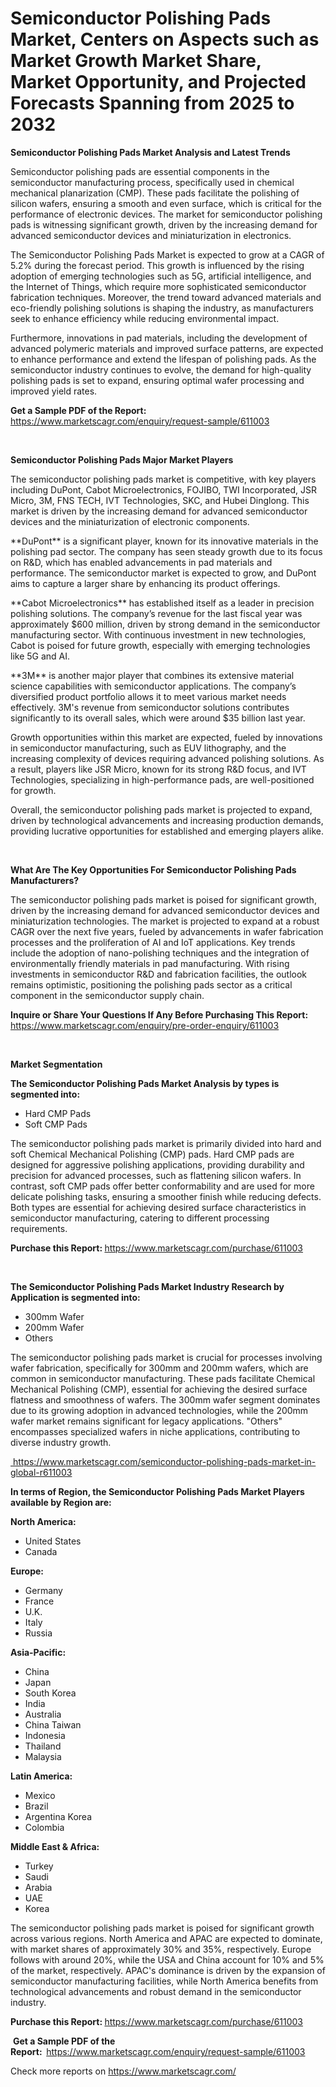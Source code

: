 <p><h1>Semiconductor Polishing Pads Market, Centers on Aspects such as Market Growth Market Share, Market Opportunity, and Projected Forecasts Spanning from 2025 to 2032</h1></p><p><strong>Semiconductor Polishing Pads Market Analysis and Latest Trends</strong></p>
<p><p>Semiconductor polishing pads are essential components in the semiconductor manufacturing process, specifically used in chemical mechanical planarization (CMP). These pads facilitate the polishing of silicon wafers, ensuring a smooth and even surface, which is critical for the performance of electronic devices. The market for semiconductor polishing pads is witnessing significant growth, driven by the increasing demand for advanced semiconductor devices and miniaturization in electronics.</p><p>The Semiconductor Polishing Pads Market is expected to grow at a CAGR of 5.2% during the forecast period. This growth is influenced by the rising adoption of emerging technologies such as 5G, artificial intelligence, and the Internet of Things, which require more sophisticated semiconductor fabrication techniques. Moreover, the trend toward advanced materials and eco-friendly polishing solutions is shaping the industry, as manufacturers seek to enhance efficiency while reducing environmental impact. </p><p>Furthermore, innovations in pad materials, including the development of advanced polymeric materials and improved surface patterns, are expected to enhance performance and extend the lifespan of polishing pads. As the semiconductor industry continues to evolve, the demand for high-quality polishing pads is set to expand, ensuring optimal wafer processing and improved yield rates.</p></p>
<p><strong>Get a Sample PDF of the Report:&nbsp;</strong> <a href="https://www.marketscagr.com/enquiry/request-sample/611003?utm_campaign=2782&utm_medium=2&utm_source=Github&utm_content=ia&utm_term=23032025&utm_id=semiconductor-polishing-pads">https://www.marketscagr.com/enquiry/request-sample/611003</a></p>
<p>&nbsp;</p>
<p><strong>Semiconductor Polishing Pads Major Market Players</strong></p>
<p><p>The semiconductor polishing pads market is competitive, with key players including DuPont, Cabot Microelectronics, FOJIBO, TWI Incorporated, JSR Micro, 3M, FNS TECH, IVT Technologies, SKC, and Hubei Dinglong. This market is driven by the increasing demand for advanced semiconductor devices and the miniaturization of electronic components.</p><p>**DuPont** is a significant player, known for its innovative materials in the polishing pad sector. The company has seen steady growth due to its focus on R&D, which has enabled advancements in pad materials and performance. The semiconductor market is expected to grow, and DuPont aims to capture a larger share by enhancing its product offerings.</p><p>**Cabot Microelectronics** has established itself as a leader in precision polishing solutions. The company’s revenue for the last fiscal year was approximately $600 million, driven by strong demand in the semiconductor manufacturing sector. With continuous investment in new technologies, Cabot is poised for future growth, especially with emerging technologies like 5G and AI.</p><p>**3M** is another major player that combines its extensive material science capabilities with semiconductor applications. The company’s diversified product portfolio allows it to meet various market needs effectively. 3M's revenue from semiconductor solutions contributes significantly to its overall sales, which were around $35 billion last year.</p><p>Growth opportunities within this market are expected, fueled by innovations in semiconductor manufacturing, such as EUV lithography, and the increasing complexity of devices requiring advanced polishing solutions. As a result, players like JSR Micro, known for its strong R&D focus, and IVT Technologies, specializing in high-performance pads, are well-positioned for growth.</p><p>Overall, the semiconductor polishing pads market is projected to expand, driven by technological advancements and increasing production demands, providing lucrative opportunities for established and emerging players alike.</p></p>
<p>&nbsp;</p>
<p><strong>What Are The Key Opportunities For Semiconductor Polishing Pads Manufacturers?</strong></p>
<p><p>The semiconductor polishing pads market is poised for significant growth, driven by the increasing demand for advanced semiconductor devices and miniaturization technologies. The market is projected to expand at a robust CAGR over the next five years, fueled by advancements in wafer fabrication processes and the proliferation of AI and IoT applications. Key trends include the adoption of nano-polishing techniques and the integration of environmentally friendly materials in pad manufacturing. With rising investments in semiconductor R&D and fabrication facilities, the outlook remains optimistic, positioning the polishing pads sector as a critical component in the semiconductor supply chain.</p></p>
<p><strong>Inquire or Share Your Questions If Any Before Purchasing This Report:</strong> <a href="https://www.marketscagr.com/enquiry/pre-order-enquiry/611003?utm_campaign=2782&utm_medium=2&utm_source=Github&utm_content=ia&utm_term=23032025&utm_id=semiconductor-polishing-pads">https://www.marketscagr.com/enquiry/pre-order-enquiry/611003</a></p>
<p>&nbsp;</p>
<p><strong>Market Segmentation</strong></p>
<p><strong>The Semiconductor Polishing Pads Market Analysis by types is segmented into:</strong></p>
<p><ul><li>Hard CMP Pads</li><li>Soft CMP Pads</li></ul></p>
<p><p>The semiconductor polishing pads market is primarily divided into hard and soft Chemical Mechanical Polishing (CMP) pads. Hard CMP pads are designed for aggressive polishing applications, providing durability and precision for advanced processes, such as flattening silicon wafers. In contrast, soft CMP pads offer better conformability and are used for more delicate polishing tasks, ensuring a smoother finish while reducing defects. Both types are essential for achieving desired surface characteristics in semiconductor manufacturing, catering to different processing requirements.</p></p>
<p><strong>Purchase this Report:&nbsp;</strong><a href="https://www.marketscagr.com/purchase/611003?utm_campaign=2782&utm_medium=2&utm_source=Github&utm_content=ia&utm_term=23032025&utm_id=semiconductor-polishing-pads">https://www.marketscagr.com/purchase/611003</a></p>
<p>&nbsp;</p>
<p><strong>The Semiconductor Polishing Pads Market Industry Research by Application is segmented into:</strong></p>
<p><ul><li>300mm Wafer</li><li>200mm Wafer</li><li>Others</li></ul></p>
<p><p>The semiconductor polishing pads market is crucial for processes involving wafer fabrication, specifically for 300mm and 200mm wafers, which are common in semiconductor manufacturing. These pads facilitate Chemical Mechanical Polishing (CMP), essential for achieving the desired surface flatness and smoothness of wafers. The 300mm wafer segment dominates due to its growing adoption in advanced technologies, while the 200mm wafer market remains significant for legacy applications. "Others" encompasses specialized wafers in niche applications, contributing to diverse industry growth.</p></p>
<p><a href="https://www.marketscagr.com/semiconductor-polishing-pads-market-in-global-r611003?utm_campaign=2782&utm_medium=2&utm_source=Github&utm_content=ia&utm_term=23032025&utm_id=semiconductor-polishing-pads">&nbsp;https://www.marketscagr.com/semiconductor-polishing-pads-market-in-global-r611003</a></p>
<p><strong>In terms of Region, the Semiconductor Polishing Pads Market Players available by Region are:</strong></p>
<p>
    <p> <strong> North America: </strong>
        <ul>
            <li>United States</li>
            <li>Canada</li>
        </ul>
        </p> 
    <p> <strong> Europe: </strong>
        <ul>
            <li>Germany</li>
            <li>France</li>
            <li>U.K.</li>
            <li>Italy</li>
            <li>Russia</li>
        </ul>
        </p> 
    <p> <strong> Asia-Pacific: </strong>
        <ul>
            <li>China</li>
            <li>Japan</li>
            <li>South Korea</li>
            <li>India</li>
            <li>Australia</li>
            <li>China Taiwan</li>
            <li>Indonesia</li>
            <li>Thailand</li>
            <li>Malaysia</li>
        </ul>
        </p> 
    <p> <strong> Latin America: </strong>
        <ul>
            <li>Mexico</li>
            <li>Brazil</li>
            <li>Argentina Korea</li>
            <li>Colombia</li>
        </ul>
        </p> 
    <p> <strong> Middle East & Africa: </strong>
        <ul>
            <li>Turkey</li>
            <li>Saudi</li>
            <li>Arabia</li>
            <li>UAE</li>
            <li>Korea</li>
        </ul>
    </p>
    </p>
<p><p>The semiconductor polishing pads market is poised for significant growth across various regions. North America and APAC are expected to dominate, with market shares of approximately 30% and 35%, respectively. Europe follows with around 20%, while the USA and China account for 10% and 5% of the market, respectively. APAC's dominance is driven by the expansion of semiconductor manufacturing facilities, while North America benefits from technological advancements and robust demand in the semiconductor industry.</p></p>
<p><strong>Purchase this Report: </strong><a href="https://www.marketscagr.com/purchase/611003?utm_campaign=2782&utm_medium=2&utm_source=Github&utm_content=ia&utm_term=23032025&utm_id=semiconductor-polishing-pads">https://www.marketscagr.com/purchase/611003</a></p>
<p>&nbsp;<strong>Get a Sample PDF of the Report:&nbsp;&nbsp;</strong><a href="https://www.marketscagr.com/enquiry/request-sample/611003?utm_campaign=2782&utm_medium=2&utm_source=Github&utm_content=ia&utm_term=23032025&utm_id=semiconductor-polishing-pads">https://www.marketscagr.com/enquiry/request-sample/611003</a></p>
<p><strong></strong></p>
<p>Check more reports on <a href="https://www.marketscagr.com/?utm_campaign=2782&utm_medium=2&utm_source=Github&utm_content=ia&utm_term=23032025&utm_id=semiconductor-polishing-pads">https://www.marketscagr.com/</a></p>